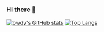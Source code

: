 ### Hi there 👋

[![bwdy's GitHub stats](https://github-readme-stats.vercel.app/api?username=bwdy&count_private=true&show_icons=true&theme=dracula)](https://github.com/anuraghazra/github-readme-stats)
[![Top Langs](https://github-readme-stats.vercel.app/api/top-langs/?username=bwdy&count_private=true&show_icons=true&theme=dracula&langs_count=10)](https://github.com/anuraghazra/github-readme-stats)
